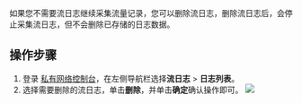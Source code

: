 如果您不需要流日志继续采集流量记录，您可以删除流日志，删除流日志后，会停止采集流日志，但不会删除已存储的日志数据。

##  操作步骤
1. 登录 [私有网络控制台](https://console.cloud.tencent.com/vpc/vpc?rid=1)，在左侧导航栏选择**流日志** > **日志列表**。
2. 选择需要删除的流日志，单击**删除**，并单击**确定**确认操作即可。
![](https://main.qcloudimg.com/raw/2f9d49c0e8aac672355593648342b481.png)

